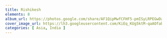 ```yaml
---
title: Rishikesh
elements: 8
album_url: https://photos.google.com/share/AF1QipMwfCFHF5-pmISyLRPEGwDazQ-gQIvf9CLUNzyCF3viV3j59bTEviYvM1fmhF5jFA?key=UUxPYUZvY2VKNmlMVXdoUmhGOVZuOXZzeEQ4a053
cover_image_url: https://lh3.googleusercontent.com/KiEq_KUg5ktM-qaAOfabPSi_w8BObAmqp81HOCPr33xve3mK3utmYNdqCupX8VlFBlW3YiQWd3MMGozorytFAAY_w1yfOIeoQtS-cTh03tVl0v5zrqsv1Yllw3EH21O_F-n0lKDp-wDcIidskBcFKY8LDnU9cgTr9Rjk21ITcK17TZmcCP95mDjyoU9qK6T-ktcgq5BOj18qoN3Z5XNgLOG3U_YwTTBO7-iDvnYDMPJt5G7r98d9SQH5oQKuwANP5u5J6vhIddeg_vr5eaaaHlrwRYDc0CAjxPCvHzWEYAORGpBqMvlBbFHMXmZO9HS43-o6UJ0xzvA62e8nFZ3mM4OsM-ezBXWQMhLeJaKOEJN8tcSn53xaM8p-FO732ynvUDsSQaSF87FDodeEJSOmDmkNj3MbldtI3sInvJVkK6u8Ine1pSDo0S5QIuzYaTtdBXi-tVT5b5zH6pVsqXcEWn8e1nhAywsjqzinGKsAoYU_igkgpxL0gFWrw3_pDIg2pFkPyOS1uVl926gQ0hW0hXteXuPUcPkl_yr18fmgbB3hmiCH7o3hO1s_sNGIZC6NDHd_DBpTAUp9IwhLmGvBz94n8ZCMuHenmy4KObnSHdFgDAa0BW9D_2O4wCWklwiE96yp4xLhuqRn_CiEEummf6gXpARyuA338mFsN3VH09ItUqg4AVZ1Urg=s195-p-k-no
categories: [ Asia, India ]
---
```

